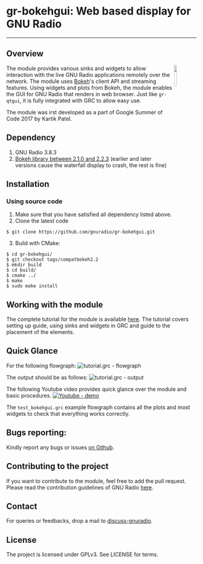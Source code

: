 # gr-bokehgui: Web based display for GNU Radio
------------------------------

## Overview
<img align="right" src="https://wiki.gnuradio.org/images/2/2f/Gnuradio_logo_icon.png?054f8" width="12%" />

The module provides various sinks and widgets to allow interaction with the live GNU Radio applications remotely over the network. The module uses [Bokeh](https://docs.bokeh.org/en/1.4.0/)'s client API and streaming features. Using widgets and plots from Bokeh, the module enables the GUI for GNU Radio that renders in web browser. Just like `gr-qtgui`, it is fully integrated with GRC to allow easy use.

The module was irst developed as a part of Google Summer of Code 2017 by Kartik Patel.


## Dependency
1. GNU Radio 3.8.3
2. [Bokeh library between 2.1.0 and 2.2.3](https://docs.bokeh.org/en/2.2.3/) (earlier and later versions cause the waterfall display to crash, the rest is fine)

## Installation

### Using source code
1. Make sure that you have satisfied all dependency listed above.
2. Clone the latest code
```
$ git clone https://github.com/gnuradio/gr-bokehgui.git
```
3. Build with CMake:
```
$ cd gr-bokehgui/
$ git checkout tags/compatbokeh2.2
$ mkdir build
$ cd build/
$ cmake ../
$ make
$ sudo make install
```

## Working with the module
The complete tutorial for the module is available [here](http://kartikpatel.in/GSoC2017/tutorial/). The tutorial covers setting up guide, using sinks and widgets in GRC and guide to the placement of the elements.

## Quick Glance
For the following flowgraph:
![tutorial.grc - flowgraph](http://kartikpatel.in/GSoC2017/images/tutorial/tutorial.grc.png)<br>

The output should be as follows:
![tutorial.grc - output](http://kartikpatel.in/GSoC2017/images/tutorial/tutorial.png)<br>

The following Youtube video provides quick glance over the module and basic procedures.
[![Youtube - demo](http://img.youtube.com/vi/EyNOE9icNVc/0.jpg)](https://www.youtube.com/watch?v=EyNOE9icNVc)

The `test_bokehgui.grc` example flowgraph contains all the plots and most widgets to check that everything works correctly.

## Bugs reporting:
Kindly report any bugs or issues [on Github](https://github.com/gnuradio/gr-bokehgui/issues/).

## Contributing to the project
If you want to contribute to the module, feel free to add the pull request. Please read the contribution guidelines of GNU Radio [here](https://wiki.gnuradio.org/index.php/Development).

## Contact
For queries or feedbacks, drop a mail to [discuss-gnuradio](mailto:discuss-gnuradio@gnu.org).

## License
The project is licensed under GPLv3. See LICENSE for terms.
